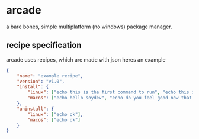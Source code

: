 # arcade
a bare bones, simple multiplatform (no windows) package manager.

## recipe specification
arcade uses recipes, which are made with json heres an example
```json
{
    "name": "example recipe",
    "version": "v1.0",
    "install": {
        "linux": ["echo this is the first command to run", "echo this is the second"],
        "macos": ["echo hello soydev", "echo do you feel good now that you spent $1k on a laptop"]
    },
    "uninstall": {
        "linux": ["echo ok"],
        "macos": ["echo ok"]
    }
}
```